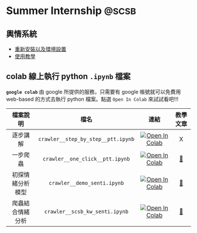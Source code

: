 # **Summer Internship <small>@SCSB</small>**

## 輿情系統
- [重新安裝以及環境設置](docs/poa_system__installation.md)
- [使用教學](docs/poa_system__usage.md)

## colab 線上執行 python `.ipynb` 檔案
**`google colab`**  由 google 所提供的服務，只需要有 google 帳號就可以免費用 web-based 的方式去執行 python 檔案。點選 `Open In Colab` 來試試看吧!!!

|     檔案說明     |                檔名                |                                                                                                  連結                                                                                                  |             教學文章             |
|:----------------:|:----------------------------------:|:------------------------------------------------------------------------------------------------------------------------------------------------------------------------------------------------------:|:-------------------------------------:|
|     逐步講解     | `crawler__step_by_step__ptt.ipynb` | [![Open In Colab](https://colab.research.google.com/assets/colab-badge.svg)](https://colab.research.google.com/github/hsiangjenli/2023-summer-Internship/blob/master/crawler__step_by_step__ptt.ipynb) |                   X                   |
|     一步爬蟲     |  `crawler__one_click__ptt.ipynb`   |  [![Open In Colab](https://colab.research.google.com/assets/colab-badge.svg)](https://colab.research.google.com/github/hsiangjenli/2023-summer-Internship/blob/master/crawler__one_click__ptt.ipynb)   | [📄](docs/crawler__one_click__ptt.md) |
| 初探情緒分析模型 |    `crawler__demo_senti.ipynb`     |    [![Open In Colab](https://colab.research.google.com/assets/colab-badge.svg)](https://colab.research.google.com/github/hsiangjenli/2023-summer-Internship/blob/master/crawler__demo_senti.ipynb)     |   [📄](docs/crawler__demo_senti.md)   |
| 爬蟲結合情緒分析 |   `crawler__scsb_kw_senti.ipynb`   |   [![Open In Colab](https://colab.research.google.com/assets/colab-badge.svg)](https://colab.research.google.com/github/hsiangjenli/2023-summer-Internship/blob/master/crawler__scsb_kw_senti.ipynb)   | [📄](docs/crawler__scsb_kw_senti.md)  |
